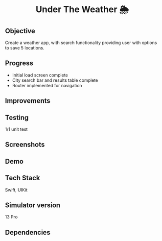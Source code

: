 <h1 align="center">

Under The Weather 🌦

</h1>

## Objective
Create a weather app, with search functionality providing user with options to save 5 locations.

## Progress
- Initial load screen complete
- City search bar and results table complete
- Router implemented for navigation 

## Improvements

## Testing
1/1 unit test

## Screenshots

## Demo

## Tech Stack
Swift, UIKit

## Simulator version
13 Pro
## Dependencies

